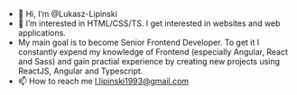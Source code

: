 - 👋 Hi, I’m @Lukasz-Lipinski
- 👀 I’m interested in HTML/CSS/TS. I get interested in websites and web applications. 
- My main goal is to become Senior Frontend Developer. To get it I constantly expend my knowledge of Frontend (especially Angular, React and Sass) and gain practial experience by creating new projects using ReactJS, Angular and Typescript.
- 📫 How to reach me l.lipinski1993@gmail.com

<!---
Lukasz-Lipinski/Lukasz-Lipinski is a ✨ special ✨ repository because its `README.md` (this file) appears on your GitHub profile.
You can click the Preview link to take a look at your changes.
--->
